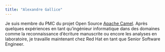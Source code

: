 ```yaml
---
title: "Alexandre Gallice"
---
```


Je suis membre du PMC du projet Open Source [Apache
Camel](https://camel.apache.org/). Après quelques expériences en tant
qu’ingénieur informatique dans des domaines comme la reconnaissance
d’écriture manuscrite ou encore les analyses en laboratoire, je
travaille maintenant chez Red Hat en tant que Senior Software Engineer.
